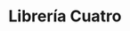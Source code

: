 ---
title: "Librería Cuatro"
url: /ciudad-autonoma-de-buenos-aires/libreria-cuatro/
shop: material de oficina
---